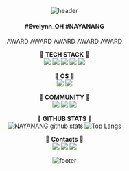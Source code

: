 <div align="center">  
  
![header](https://capsule-render.vercel.app/api?type=waving&color=0:faccbc,100:a82da8&animation=twinkling&height=300&section=header&text=Seoyeon%20OH&fontSize=90&fontColor=ffffff)  

#### #Evelynn_OH  #NAYANANG  

AWARD AWARD AWARD AWARD AWARD



  
:purple_heart: **TECH STACK** :purple_heart:  
<img src="https://img.shields.io/badge/PYTHON-3776AB?style=for-the-badge&logo=PYTHON&logoColor=white"> <img src="https://img.shields.io/badge/R-276DC3?style=for-the-badge&logo=R&logoColor=white"> <img src="https://img.shields.io/badge/MYSQL-E6B91E?style=for-the-badge&logo=MYSQL&logoColor=white"> <img src="https://img.shields.io/badge/JAVA-007396?style=for-the-badge&logo=JAVA&logoColor=white"> <img src="https://img.shields.io/badge/C++-00599C?style=for-the-badge&logo=C%2B%2B&logoColor=white">  

 
:purple_heart: **OS** :purple_heart:  
<img src="https://img.shields.io/badge/linux-FCC624?style=for-the-badge&logo=linux&logoColor=black"> <img src="https://img.shields.io/badge/WINDOW-FCC624?style=for-the-badge&logo=WINDOW&logoColor=black">  

 
:purple_heart: **COMMUNITY** :purple_heart:  
<img src="https://img.shields.io/badge/SLACK-FCC624?style=for-the-badge&logo=SLACK&logoColor=black">    <img src="https://img.shields.io/badge/GITHUB-FCC624?style=for-the-badge&logo=GITHUB&logoColor=black">    <img src="https://img.shields.io/badge/TABLEAU-FCC624?style=for-the-badge&logo=TABLEAU_PUBLIC&logoColor=black">  

  
:purple_heart: **GITHUB STATS** :purple_heart:  
[![NAYANANG github stats](https://github-readme-stats.vercel.app/api?username=NAYANANG&count_private=TRUE&custom_title=NAYANANG_GITHUB&bg_color=60,faccbc,a82da8&title_color=FFFFFF&text_color=FFFFFF)](https://github.com/anuraghazra/github-readme-stats)  [![Top Langs](https://github-readme-stats.vercel.app/api/top-langs/?username=NAYANANG&bg_color=120,faccbc,a82da8&title_color=FFFFFF&text_color=FFFFFF)](https://github.com/anuraghazra/github-readme-stats)

 

 
:purple_heart: **Contacts** :purple_heart:  
<img src="https://img.shields.io/badge/GMAIL-FCC624?style=for-the-badge&logo=GMAIL&logoColor=black"> <img src="https://img.shields.io/badge/INSTAGRAM-FCC624?style=for-the-badge&logo=INSTAGRAM&logoColor=black"> <img src="https://img.shields.io/badge/LINKEDIN-FCC624?style=for-the-badge&logo=LINKEDIN&logoColor=black">  
  
![footer](https://capsule-render.vercel.app/api?type=waving&color=0:faccbc,100:a82da8&height=200&section=footer)  
</div>
